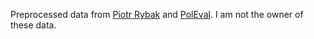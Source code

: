 Preprocessed data from [Piotr Rybak](https://huggingface.co/datasets/piotr-rybak) and [PolEval](https://github.com/poleval). I am not the owner of these data.